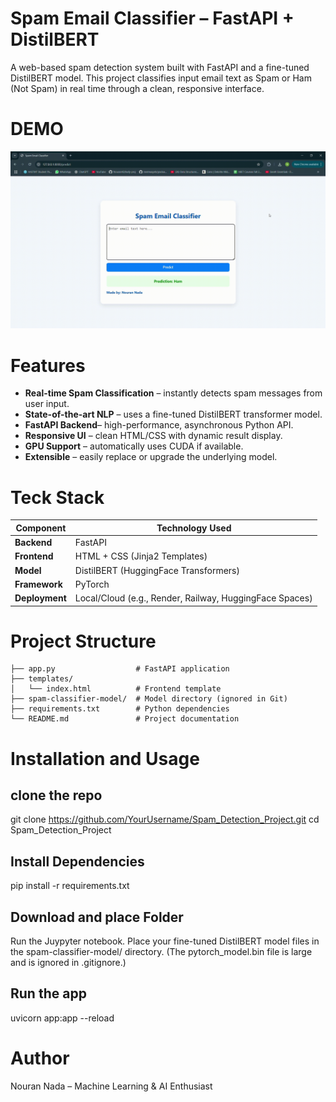 # Spam Email Classifier – FastAPI + DistilBERT
A web-based spam detection system built with FastAPI and a fine-tuned DistilBERT model. This project classifies input email text as Spam or Ham (Not Spam) in real time through a clean, responsive interface.

# DEMO
![spamClassifierDemo](spamdemo.gif)

# Features
- **Real-time Spam Classification** – instantly detects spam messages from user input.
- **State-of-the-art NLP** – uses a fine-tuned DistilBERT transformer model.
- **FastAPI Backend**– high-performance, asynchronous Python API.
- **Responsive UI** – clean HTML/CSS with dynamic result display.
- **GPU Support** – automatically uses CUDA if available.
- **Extensible** – easily replace or upgrade the underlying model.

 # Teck Stack
 
 | Component      | Technology Used                                         |
| -------------- | ------------------------------------------------------- |
| **Backend**    | FastAPI                                                 |
| **Frontend**   | HTML + CSS (Jinja2 Templates)                           |
| **Model**      | DistilBERT (HuggingFace Transformers)                   |
| **Framework**  | PyTorch                                                 |
| **Deployment** | Local/Cloud (e.g., Render, Railway, HuggingFace Spaces) |


# Project Structure
```text 
├── app.py                  # FastAPI application
├── templates/
│   └── index.html          # Frontend template
├── spam-classifier-model/  # Model directory (ignored in Git)
├── requirements.txt        # Python dependencies
└── README.md               # Project documentation

```

# Installation and Usage
## clone the repo
git clone https://github.com/YourUsername/Spam_Detection_Project.git
cd Spam_Detection_Project


## Install Dependencies
pip install -r requirements.txt


## Download and place Folder 
Run the Juypyter notebook. Place your fine-tuned DistilBERT model files in the spam-classifier-model/ directory.
(The pytorch_model.bin file is large and is ignored in .gitignore.)

## Run the app

uvicorn app:app --reload

# Author
Nouran Nada – Machine Learning & AI Enthusiast
